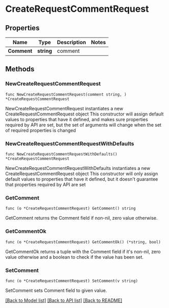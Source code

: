 # CreateRequestCommentRequest

## Properties

Name | Type | Description | Notes
------------ | ------------- | ------------- | -------------
**Comment** | **string** | comment | 

## Methods

### NewCreateRequestCommentRequest

`func NewCreateRequestCommentRequest(comment string, ) *CreateRequestCommentRequest`

NewCreateRequestCommentRequest instantiates a new CreateRequestCommentRequest object
This constructor will assign default values to properties that have it defined,
and makes sure properties required by API are set, but the set of arguments
will change when the set of required properties is changed

### NewCreateRequestCommentRequestWithDefaults

`func NewCreateRequestCommentRequestWithDefaults() *CreateRequestCommentRequest`

NewCreateRequestCommentRequestWithDefaults instantiates a new CreateRequestCommentRequest object
This constructor will only assign default values to properties that have it defined,
but it doesn't guarantee that properties required by API are set

### GetComment

`func (o *CreateRequestCommentRequest) GetComment() string`

GetComment returns the Comment field if non-nil, zero value otherwise.

### GetCommentOk

`func (o *CreateRequestCommentRequest) GetCommentOk() (*string, bool)`

GetCommentOk returns a tuple with the Comment field if it's non-nil, zero value otherwise
and a boolean to check if the value has been set.

### SetComment

`func (o *CreateRequestCommentRequest) SetComment(v string)`

SetComment sets Comment field to given value.



[[Back to Model list]](../README.md#documentation-for-models) [[Back to API list]](../README.md#documentation-for-api-endpoints) [[Back to README]](../README.md)


